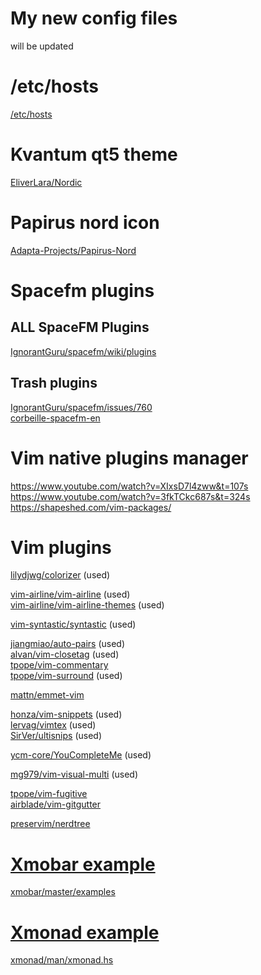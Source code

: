 # My new config files

will be updated

# /etc/hosts
[/etc/hosts](https://gist.github.com/mul14/eb05e88fcec5bb195cbb)

# Kvantum qt5 theme
[EliverLara/Nordic](https://github.com/EliverLara/Nordic)

# Papirus nord icon
[Adapta-Projects/Papirus-Nord](https://github.com/Adapta-Projects/Papirus-Nord)

# Spacefm plugins
## ALL SpaceFM Plugins
[IgnorantGuru/spacefm/wiki/plugins](https://github.com/IgnorantGuru/spacefm/wiki/plugins)

## Trash plugins
[IgnorantGuru/spacefm/issues/760](https://giters.com/IgnorantGuru/spacefm/issues/760) \
[corbeille-spacefm-en](http://download.salixos.org/x86_64/14.0/source/xap/corbeille-spacefm-en/)

# Vim native plugins manager
https://www.youtube.com/watch?v=XIxsD7l4zww&t=107s \
https://www.youtube.com/watch?v=3fkTCkc687s&t=324s \
https://shapeshed.com/vim-packages/

# Vim plugins
[lilydjwg/colorizer](https://github.com/lilydjwg/colorizer) (used)

[vim-airline/vim-airline](https://github.com/vim-airline/vim-airline) (used) \
[vim-airline/vim-airline-themes](https://github.com/vim-airline/vim-airline-themes) (used)

[vim-syntastic/syntastic](https://github.com/vim-syntastic/syntastic) (used)

[jiangmiao/auto-pairs](https://github.com/jiangmiao/auto-pairs) (used) \
[alvan/vim-closetag](https://github.com/alvan/vim-closetag) (used) \
[tpope/vim-commentary](https://github.com/tpope/vim-commentary) \
[tpope/vim-surround](https://github.com/tpope/vim-surround) (used)

[mattn/emmet-vim](https://github.com/mattn/emmet-vim)

[honza/vim-snippets](https://github.com/honza/vim-snippets) (used) \
[lervag/vimtex](https://github.com/lervag/vimtex) (used) \
[SirVer/ultisnips](https://github.com/SirVer/ultisnips) (used)

[ycm-core/YouCompleteMe](https://github.com/ycm-core/YouCompleteMe) (used)

[mg979/vim-visual-multi](https://github.com/mg979/vim-visual-multi) (used)

[tpope/vim-fugitive](https://github.com/tpope/vim-fugitive) \
[airblade/vim-gitgutter](https://github.com/airblade/vim-gitgutter)

[preservim/nerdtree](https://github.com/preservim/nerdtree)

# [Xmobar example](https://xmobar.org/)
[xmobar/master/examples](https://raw.githubusercontent.com/jaor/xmobar/master/examples/xmobar.config)

# [Xmonad example](https://wiki.haskell.org/Xmonad/Config_archive)
[xmonad/man/xmonad.hs](https://archives.haskell.org/code.haskell.org/xmonad/man/xmonad.hs)
